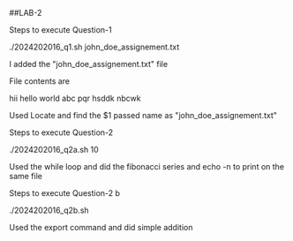 ##LAB-2

Steps to execute Question-1

./2024202016_q1.sh john_doe_assignement.txt

I added the "john_doe_assignement.txt" file

File contents are

hii
hello
world
abc
pqr
hsddk
nbcwk


Used Locate and find the $1 passed name as "john_doe_assignement.txt"

Steps to execute Question-2

./2024202016_q2a.sh 10 

Used the while loop and did the fibonacci series and echo -n to print on the same file

Steps to execute Question-2 b

./2024202016_q2b.sh 

Used the export command and did simple addition






